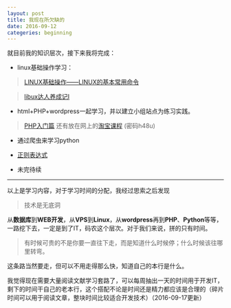 ```yaml
---
layout: post
title: 我现在所欠缺的
date: 2016-09-12
categeries: beginning
---
```

就目前我的知识层次，接下来我将完成：

- linux基础操作学习：

> [LINUX基础操作——LINUX的基本常用命令](http://www.coder51aa.pub/article/304811.html)

>[libux达人养成记Ⅰ](http://www.imooc.com/learn/175)

- html+PHP+wordpress一起学习，并以建立小组站点为练习实践。

> [PHP入门篇](http://www.imooc.com/learn/54)
还有放在网上的[淘宝课程](http://pan.baidu.com/s/1bXYoEU) (密码h48u)

- 通过爬虫来学习python

- [正则表达式](http://deerchao.net/tutorials/regex/regex.htm)

- 未完待续

---

以上是学习内容，对于学习时间的分配，我经过思索之后发现

> 技术是无底洞

从**数据库**到**WEB开发**，从**VPS**到**Linux**，从**wordpress**再到**PHP**、**Python**等等，一路挖下去，一定是到了IT，码农这个层次。对于我们来说，拼的只有时间。

> 有时候可贵的不是你要一直往下走，而是知道什么时候停；什么时候该往哪里转弯。

这条路当然要走，但可以不用走得那么快，知道自己的本行是什么。

我觉得现在需要大量阅读文献学习套路了，可以每周抽出一天的时间用于开发IT，剩下的时间干自己的老本行，这个搭配不论是时间还是精力都应该是合理的（碎片时间可以用于阅读文章，整块时间比较适合开发技术）（2016-09-17更新）
